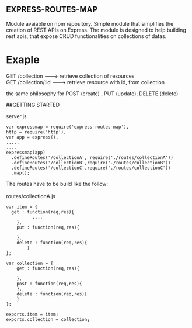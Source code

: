 ##  EXPRESS-ROUTES-MAP

Module avaiable on npm repository.
Simple module that simplifies the creation of REST APIs on Express.
The module is designed to help building rest apis, that expose CRUD functionalities on collections of datas.

# Exaple

GET /collection   ---> retrieve collection of resources <br>
GET /collection/:id  ---> retrieve resource with id, from collection <br>

the same philosophy for POST (create) , PUT (update), DELETE (delete)

##GETTING STARTED

server.js
```
var expressmap = require('express-routes-map'),
http = require('http'),
var app = express(),
.....
....
expressmap(app)
  .defineRoutes('/collectionA', require('./routes/collectionA'))
  .defineRoutes('/collectionB',require('./routes/collectionB'))
  .defineRoutes('/collectionC',require('./routes/collectionC'))
  .map();
```
  
The routes have to be build like the follow:<br>
<br>
routes/collectionA.js<br>
```
var item = {
  get : function(req,res){
		  ....
	},
	put : function(req,res){
  
	},
	delete : function(req,res){
		}
};

var collection = {
	get : function(req,res){

	},
	post : function(req,res){
	},
	delete : function(req,res){
	}
};

exports.item = item;
exports.collection = collection;
```
